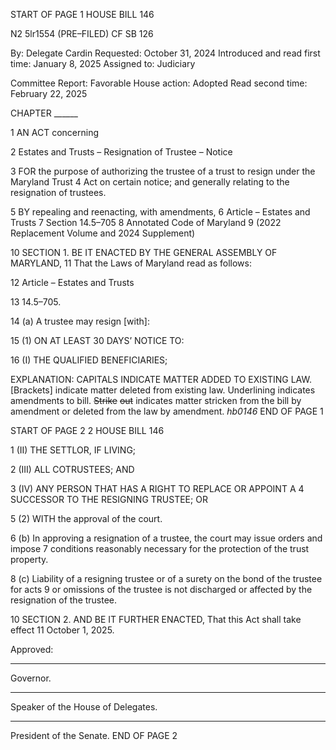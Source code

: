 START OF PAGE 1
HOUSE BILL 146

N2 5lr1554
(PRE–FILED) CF SB 126

By: Delegate Cardin
Requested: October 31, 2024
Introduced and read first time: January 8, 2025
Assigned to: Judiciary

Committee Report: Favorable
House action: Adopted
Read second time: February 22, 2025

CHAPTER ______

1 AN ACT concerning

2 Estates and Trusts – Resignation of Trustee – Notice

3 FOR the purpose of authorizing the trustee of a trust to resign under the Maryland Trust
4 Act on certain notice; and generally relating to the resignation of trustees.

5 BY repealing and reenacting, with amendments,
6 Article – Estates and Trusts
7 Section 14.5–705
8 Annotated Code of Maryland
9 (2022 Replacement Volume and 2024 Supplement)

10 SECTION 1. BE IT ENACTED BY THE GENERAL ASSEMBLY OF MARYLAND,
11 That the Laws of Maryland read as follows:

12 Article – Estates and Trusts

13 14.5–705.

14 (a) A trustee may resign [with]:

15 (1) ON AT LEAST 30 DAYS’ NOTICE TO:

16 (I) THE QUALIFIED BENEFICIARIES;

EXPLANATION: CAPITALS INDICATE MATTER ADDED TO EXISTING LAW.
[Brackets] indicate matter deleted from existing law.
Underlining indicates amendments to bill.
~~Strike~~ ~~out~~ indicates matter stricken from the bill by amendment or deleted from the law by
amendment. *hb0146*
END OF PAGE 1

START OF PAGE 2
2 HOUSE BILL 146

1 (II) THE SETTLOR, IF LIVING;

2 (III) ALL COTRUSTEES; AND

3 (IV) ANY PERSON THAT HAS A RIGHT TO REPLACE OR APPOINT A
4 SUCCESSOR TO THE RESIGNING TRUSTEE; OR

5 (2) WITH the approval of the court.

6 (b) In approving a resignation of a trustee, the court may issue orders and impose
7 conditions reasonably necessary for the protection of the trust property.

8 (c) Liability of a resigning trustee or of a surety on the bond of the trustee for acts
9 or omissions of the trustee is not discharged or affected by the resignation of the trustee.

10 SECTION 2. AND BE IT FURTHER ENACTED, That this Act shall take effect
11 October 1, 2025.

Approved:

________________________________________________________________________________
Governor.

________________________________________________________________________________
Speaker of the House of Delegates.

________________________________________________________________________________
President of the Senate.
END OF PAGE 2